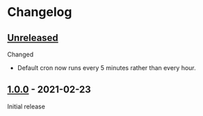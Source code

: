 # Changelog

## [Unreleased]

Changed

- Default cron now runs every 5 minutes rather than every hour.


## [1.0.0] - 2021-02-23

Initial release


[Unreleased]: https://github.com/JakeWharton/qbt-seed-type/compare/1.0.0...HEAD
[1.0.0]: https://github.com/JakeWharton/qbt-seed-type/releases/tag/1.0.0
